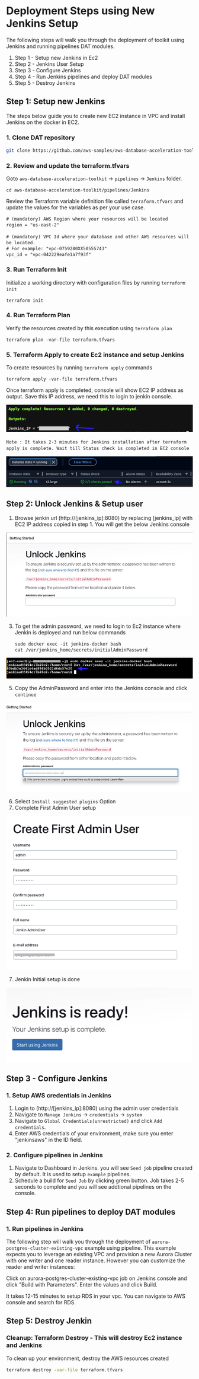 # Deployment Steps using New Jenkins Setup

The following steps will walk you through the deployment of toolkit using Jenkins and running pipelines DAT modules. 

1. Step 1 - Setup new Jenkins in Ec2
2. Step 2 - Jenkins User Setup
3. Step 3 - Configure Jenkins
4. Step 4 - Run Jenkins pipelines and deploy DAT modules
5. Step 5 - Destroy Jenkins

## Step 1: Setup new Jenkins
The steps below guide you to create new EC2 instance in  VPC and install Jenkins on the docker in EC2.

### 1. Clone DAT repository
```sh
git clone https://github.com/aws-samples/aws-database-acceleration-toolkit.git
```

### 2. Review and update the terraform.tfvars

Goto `aws-database-acceleration-toolkit` -> `pipelines` -> `Jenkins`  folder. 

```shell script
cd aws-database-acceleration-toolkit/pipelines/Jenkins
```

Review the Terraform variable definition file called `terraform.tfvars` and update the values for the variables as per your use case. 

```
# (mandatory) AWS Region where your resources will be located
region = "us-east-2"

# (mandatory) VPC Id where your database and other AWS resources will be located. 
# For example: "vpc-0759280XX50555743"
vpc_id = "vpc-042229eafe1a7f93f"
```
### 3. Run Terraform Init
Initialize a working directory with configuration files by running `terraform init` 

```shell script
terraform init
```

### 4. Run Terraform Plan
Verify the resources created by this execution using `terraform plan`

```shell script
terraform plan -var-file terraform.tfvars
```

### 5. Terraform Apply to create Ec2 instance and setup Jenkins
To create resources by running `terraform apply` commands

```shell script
terraform apply -var-file terraform.tfvars
```

Once terraform apply is completed, console will show EC2 IP address as output. Save this IP address, we need this to login to jenkin console.

![image](../docs/images/jenkins/setup-jenkin1.png)

`Note : It takes 2-3 minutes for Jenkins installation after terraform apply is complete. Wait till Status check is completed in EC2 console`

![image](../docs/images/jenkins/setup-jenkin2.png)

## Step 2: Unlock Jenkins & Setup user
1. Browse jenkin url (http://[jenkins_ip]:8080) by replacing [jenkins_ip] with EC2 IP address copied in step 1. You will get the below Jenkins console 

![image](../docs/images/jenkins/setup-jenkin3.png)

3. To get the admin password, we need to login to Ec2 instance where Jenkin is deployed and run below commands
   ```shell script
   sudo docker exec -it jenkins-docker bash
   cat /var/jenkins_home/secrets/initialAdminPassword
   ```

![image](../docs/images/jenkins/setup-jenkin4.png)

5. Copy the AdminPassword and enter into the Jenkins console and click `continue`

![image](../docs/images/jenkins/setup-jenkin5.png)

6. Select `Install suggested plugins` Option
7. Complete First Admin User setup

![image](../docs/images/jenkins/setup-jenkin6.png)

7. Jenkin Initial setup is done
   
![image](../docs/images/jenkins/setup-jenkin7.png)

## Step 3 - Configure Jenkins

### 1. Setup AWS credentials in Jenkins

1. Login to (http://[jenkins_ip]:8080) using the admin user credentials 
2. Navigate to `Manage Jenkins` -> `credentials` -> `system`
3. Navigate to `Global Credentials(unrestricted)` and click `Add credentials`.
4. Enter AWS credentials of your environment, make sure you enter "jenkinsaws" in the ID field.

### 2. Configure pipelines in Jenkins

1. Navigate to Dashboard in Jenkins. you will see `Seed job` pipeline created by default. It is used to setup `example` pipelines. 
2. Schedule a build for `Seed Job` by clicking green button. Job takes 2-5 seconds to complete and you will see addtional pipelines on the console.  

## Step 4: Run pipelines to deploy DAT modules

### 1. Run pipelines in Jenkins

 The following step will walk you through the deployment of `aurora-postgres-cluster-existing-vpc` example using pipeline. This example expects you to leverage an existing VPC and provision a new Aurora Cluster with one writer and one reader instance. However you can customize the reader and writer instances:

 Click on aurora-postgres-cluster-existing-vpc job on Jenkins console and click "Build with Parameters". Enter the values and click Build.

 It takes 12-15 minutes to setup RDS in your vpc. You can navigate to AWS console and search for RDS. 

## Step 5: Destroy Jenkin

### Cleanup: Terraform Destroy - This will destroy Ec2 instance and Jenkins 

To clean up your environment, destroy the AWS resources created 

```sh
terraform destroy -var-file terraform.tfvars
```
